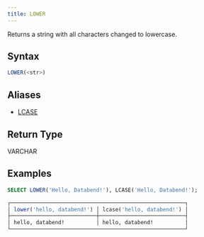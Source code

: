 ```yaml
---
title: LOWER
---
```


Returns a string with all characters changed to lowercase.

## Syntax

```sql
LOWER(<str>)
```

## Aliases

- [LCASE](lcase.md)

## Return Type

VARCHAR

## Examples

```sql
SELECT LOWER('Hello, Databend!'), LCASE('Hello, Databend!');

┌───────────────────────────────────────────────────────┐
│ lower('hello, databend!') │ lcase('hello, databend!') │
├───────────────────────────┼───────────────────────────┤
│ hello, databend!          │ hello, databend!          │
└───────────────────────────────────────────────────────┘
```